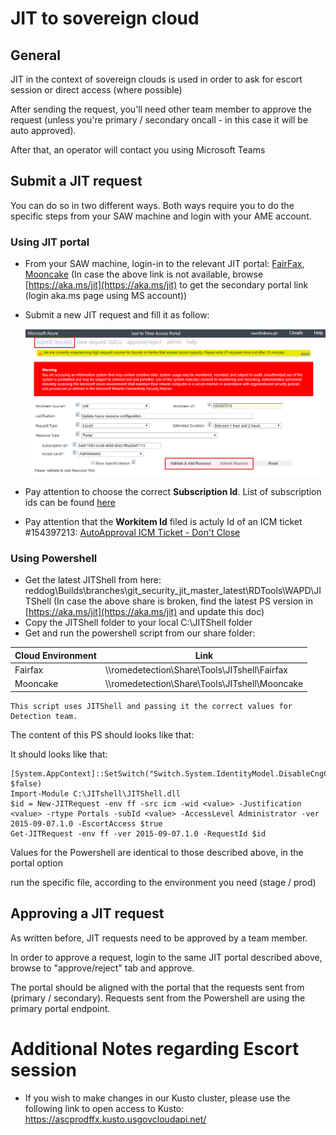 # JIT to sovereign cloud

## General

JIT in the context of sovereign clouds is used in order to ask for escort session or direct access (where possible)

After sending the request, you'll need other team member to approve the request (unless you're primary / secondary oncall - in this case it will be auto approved).

After that, an operator will contact you using Microsoft Teams

## Submit a JIT request

You can do so in two different ways.
Both ways require you to do the specific steps from your SAW machine and login with your AME account.

### Using JIT portal
  - From your SAW machine, login-in to the relevant JIT portal: [FairFax](https://jitaccess.security.core.usgovcloudapi.net), [Mooncake](https://jitaccess.security.core.chinacloudapi.cn) 
  (In case the above link is not available, browse [https://aka.ms/jit](https://aka.ms/jit) to get the secondary portal link (login aka.ms page using MS account))
  - Submit a new JIT request and fill it as follow:

    ![](./.attachments/FairFax-JIT-Requet.png)   
  - Pay attention to choose the correct **Subscription Id**. List of subscription ids can be found [here](../../Environments/Resources/Subscriptions.md)
  - Pay attention that the **Workitem Id** filed is actuly Id of an ICM ticket #154397213: [AutoApproval ICM Ticket - Don't Close](https://icm.ad.msft.net/imp/v3/incidents/details/154397213/home)

### Using Powershell

  - Get the latest JITShell from here: 	reddog\Builds\branches\git_security_jit_master_latest\RDTools\WAPD\JITShell
    (In case the above share is broken, find the latest PS version in [https://aka.ms/jit](https://aka.ms/jit) and update this doc)
  - Copy the JITShell folder to your local C:\JITShell folder
  - Get and run the powershell script from our share folder:   
	
| Cloud Environment | Link
|-----------|-----------|
Fairfax | \\\romedetection\Share\Tools\JITshell\Fairfax
Mooncake | \\\romedetection\Share\Tools\JITshell\Mooncake
	
	This script uses JITShell and passing it the correct values for Detection team.
	
  The content of this PS should looks like that:

It should looks like that:

```
[System.AppContext]::SetSwitch("Switch.System.IdentityModel.DisableCngCertificates", $false)
Import-Module C:\JITshell\JITShell.dll
$id = New-JITRequest -env ff -src icm -wid <value> -Justification <value> -rtype Portals -subId <value> -AccessLevel Administrator -ver 2015-09-07.1.0 -EscortAccess $true
Get-JITRequest -env ff -ver 2015-09-07.1.0 -RequestId $id
```

Values for the Powershell are identical to those described above, in the portal option

run the specific file, according to the environment you need (stage / prod)

## Approving a JIT request
As written before, JIT requests need to be approved by a team member.

In order to approve a request, login to the same JIT portal described above, browse to "approve/reject" tab and approve.

The portal should be aligned with the portal that the requests sent from (primary / secondary). Requests sent from the Powershell are using the primary portal endpoint.


# Additional Notes regarding Escort session
  - If you wish to make changes in our Kusto cluster, please use the following link to open access to Kusto: https://ascprodffx.kusto.usgovcloudapi.net/